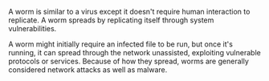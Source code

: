 A worm is similar to a virus except it doesn't require human interaction to replicate. A worm spreads by replicating itself through system vulnerabilities.

A worm might initially require an infected file to be run, but once it's running, it can spread through the network unassisted, exploiting vulnerable protocols or services. Because of how they spread, worms are generally considered network attacks as well as malware.